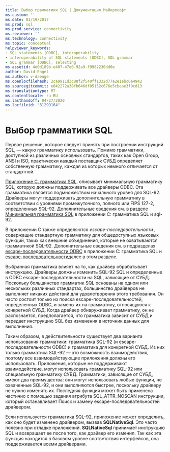 ```yaml
---
title: Выбор грамматики SQL | Документация Майкрософт
ms.custom: ''
ms.date: 01/19/2017
ms.prod: sql
ms.prod_service: connectivity
ms.reviewer: ''
ms.technology: connectivity
ms.topic: conceptual
helpviewer_keywords:
- SQL statements [ODBC], interoperability
- interoperability of SQL statements [ODBC], SQL grammar
- SQL grammar [ODBC], selecting
ms.assetid: 4e0d189b-e407-47e0-92a9-f9982230dd0e
author: David-Engel
ms.author: v-daenge
ms.openlocfilehash: 2ca9911d3c88f2f540ff1332d77a2e1ebc6a4942
ms.sourcegitcommit: e042272a38fb646df05152c676e5cbeae3f9cd13
ms.translationtype: MT
ms.contentlocale: ru-RU
ms.lasthandoff: 04/27/2020
ms.locfileid: "81299164"
---
```

# <a name="choosing-an-sql-grammar"></a>Выбор грамматики SQL
Первое решение, которое следует принять при построении инструкций SQL, — какую грамматику использовать. Помимо грамматики, доступной из различных основных стандартов, таких как Open Group, ANSI и ISO, практически каждый поставщик СУБД определяет собственную грамматику, каждая из которых немного отличается от стандартной.  
  
 [Приложение C. грамматика SQL](../../../odbc/reference/appendixes/appendix-c-sql-grammar.md). описывает минимальную грамматику SQL, которую должны поддерживать все драйверы ODBC. Эта грамматика является подмножеством начального уровня для SQL-92. Драйверы могут поддерживать дополнительную грамматику в соответствии с уровнями промежуточного, полного или FIPS 127-2, определенных SQL-92. Дополнительные сведения см. в разделе [Минимальная грамматика SQL](../../../odbc/reference/appendixes/sql-minimum-grammar.md) в приложении C: грамматика SQL и sql-92.  
  
 В приложении C также определяются *escape-последовательности* , содержащие стандартную грамматику для общедоступных языковых функций, таких как внешние объединения, которые не охватываются грамматикой SQL-92. Дополнительные сведения см. в подразделах [escape-последовательности ODBC](../../../odbc/reference/appendixes/odbc-escape-sequences.md) в приложении C: грамматика SQL и [escape-последовательности](../../../odbc/reference/develop-app/escape-sequences.md)далее в этом разделе.  
  
 Выбранная грамматика влияет на то, как драйвер обрабатывает инструкцию. Драйверы должны изменить SQL-92 SQL и определенные в ODBC escape-последовательности на SQL, зависящие от СУБД. Поскольку большинство грамматик SQL основаны на одном или нескольких различных стандартах, большинство драйверов не выполняет никаких действий для удовлетворения этого требования. Он часто состоит только из поиска escape-последовательностей, определенных ODBC, и замены их на грамматику, относящуюся к конкретной СУБД. Когда драйвер обнаруживает грамматику, он не распознается, предполагается, что грамматика зависит от СУБД и передает инструкцию SQL без изменения в источник данных для выполнения.  
  
 Таким образом, в действительности существует два варианта использования грамматики: грамматика SQL-92 (и escape-последовательности ODBC) и грамматика для конкретной СУБД. Из них только грамматика SQL-92 — это возможность взаимодействия, поэтому все взаимодействующие приложения должны его использовать. Приложения, которые не поддерживают взаимодействие, могут использовать грамматику SQL-92 или специальную грамматику СУБД. Грамматики, зависящие от СУБД, имеют два преимущества: они могут использовать любые функции, не охваченные SQL-92, и они выполняются быстрее, поскольку драйверу не нужно изменять их. Последняя функция может быть применена частично с помощью задания атрибута SQL_ATTR_NOSCAN инструкции, который останавливает Поиск и замену escape-последовательностей драйвером.  
  
 Если используется грамматика SQL-92, приложение может определить, как оно будет изменено драйвером, вызвав **SQLNativeSql**. Это часто полезно при отладке приложений. **SQLNativeSql** принимает инструкцию SQL и возвращает ее после того, как драйвер его изменил. Так как эта функция находится в базовом уровне соответствия интерфейсов, она поддерживается всеми драйверами.
